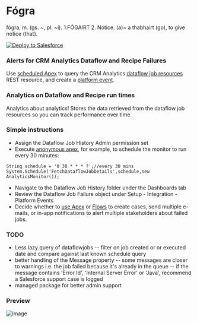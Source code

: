 # Fógra

fógra, m. (gs. \~, pl. \~í).
1.FÓGAIRT 2. Notice. (a)\~ a thabhairt (go), to give notice (that).

<a href="https://githubsfdeploy.herokuapp.com">
  <img alt="Deploy to Salesforce"
       src="https://raw.githubusercontent.com/afawcett/githubsfdeploy/master/deploy.png">
</a>

### Alerts for CRM Analytics Dataflow and Recipe Failures

Use [scheduled Apex](https://developer.salesforce.com/docs/atlas.en-us.apexref.meta/apexref/apex_interface_system_schedulable.htm) to query the CRM Analytics [dataflow job resources](https://developer.salesforce.com/docs/atlas.en-us.bi_dev_guide_rest.meta/bi_dev_guide_rest/bi_resources_dataflowjobs.htm) REST resource, and create a [platform event](https://developer.salesforce.com/docs/atlas.en-us.platform_events.meta/platform_events/platform_events_intro.htm). 

### Analytics on Dataflow and Recipe run times

Analytics about analytics! Stores the data retrieved from the dataflow job resources so you can track performance over time.

### Simple instructions

- Assign the Dataflow Job History Admin permission set
- Execute [anonymous apex](https://help.salesforce.com/s/articleView?id=sf.code_dev_console_execute_anonymous.htm&type=5), for example, to schedule the monitor to run every 30 minutes:
```
String schedule = '0 30 * * * ?';//every 30 mins
System.Schedule('FetchDataflowJobDetails',schedule,new AnalyticsMonitor());
```
- Navigate to the Dataflow Job History folder under the Dashboards tab
- Review the Dataflow Job Failure object under Setup - Integration - Platform Events
- Decide whether to [use Apex](https://trailhead.salesforce.com/content/learn/modules/platform_events_basics/platform_events_subscribe) or [Flows](https://developer.salesforce.com/docs/atlas.en-us.platform_events.meta/platform_events/platform_events_subscribe_flow.htm) to create cases, send multiple e-mails, or in-app notifications to alert multiple stakeholders about failed jobs.

### TODO

- Less lazy query of dataflowjobs
-- filter on job created or or executed date and compare against last known schedule query
- better handling of the Message property
-- some messages are closer to warnings i.e. the job failed because it's already in the queue
-- if the message contains 'Error Id', 'Internal Server Error' or 'Java', recommend a Salesforce support case is logged
- managed package for better admin support

### Preview

![image](https://user-images.githubusercontent.com/20658634/222834327-986c85df-dad2-4404-a9a4-6ad0086516f8.png)
